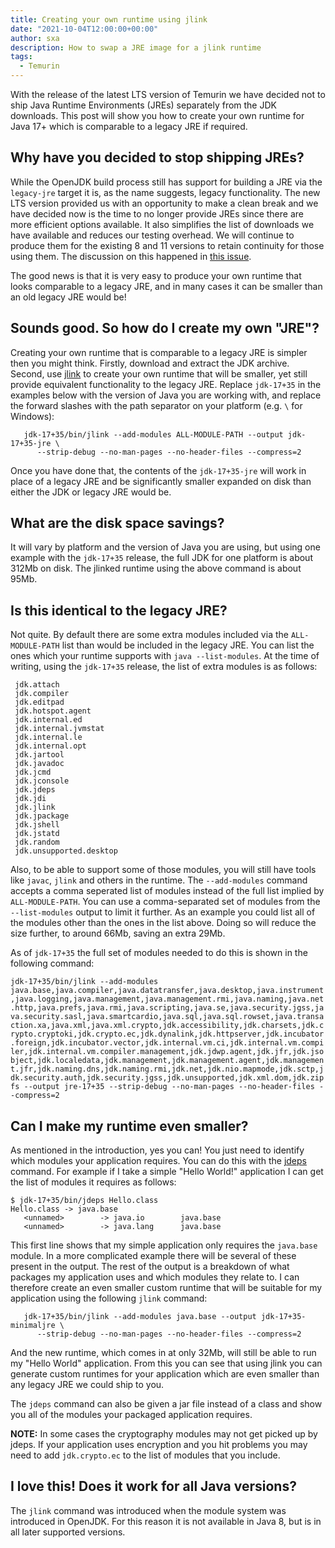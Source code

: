 ```yaml
---
title: Creating your own runtime using jlink
date: "2021-10-04T12:00:00+00:00"
author: sxa
description: How to swap a JRE image for a jlink runtime
tags:
  - Temurin
---
```


With the release of the latest LTS version of Temurin we have decided not to ship Java Runtime Environments (JREs) separately from the JDK downloads.
This post will show you how to create your own runtime for Java 17+ which is comparable to a legacy JRE if required.

## Why have you decided to stop shipping JREs?

While the OpenJDK build process still has support for building a JRE via the
`legacy-jre` target it is, as the name suggests, legacy functionality.  The
new LTS version provided us with an opportunity to make a clean break and we
have decided now is the time to no longer provide JREs since there are more
efficient options available. It also simplifies the list of downloads we have
available and reduces our testing overhead.  We will continue to produce
them for the existing 8 and 11 versions to retain continuity for those using
them.  The discussion on this happened in
[this issue](https://github.com/adoptium/temurin-build/issues/2683).

The good news is that it is very easy to produce your own runtime that looks
comparable to a legacy JRE, and in many cases it can be smaller than an old
legacy JRE would be!

## Sounds good. So how do I create my own "JRE"?

Creating your own runtime that is comparable to a legacy JRE is simpler
then you might think.  Firstly, download and extract the JDK archive.
Second, use [jlink](https://docs.oracle.com/en/java/javase/17/docs/specs/man/jlink.html)
to create your own runtime that will be smaller, yet still provide
equivalent functionality to the legacy JRE.  Replace `jdk-17+35` in the examples
below with the version of Java you are working with, and replace the forward
slashes with the path separator on your platform (e.g.  `\` for Windows):

```
   jdk-17+35/bin/jlink --add-modules ALL-MODULE-PATH --output jdk-17+35-jre \
      --strip-debug --no-man-pages --no-header-files --compress=2
```

Once you have done that, the contents of the `jdk-17+35-jre` will work in
place of a legacy JRE and be significantly smaller expanded on disk than
either the JDK or legacy JRE would be.

## What are the disk space savings?

It will vary by platform and the version of Java you are using, but using
one example with the `jdk-17+35` release, the full JDK for one platform is
about 312Mb on disk.  The jlinked runtime using the above command is about
95Mb.

## Is this identical to the legacy JRE?

Not quite. By default there are some extra modules included via the
`ALL-MODULE-PATH` list than would be included in the legacy JRE. You can list
the ones which your runtime supports with `java --list-modules`. At the time
of writing, using the `jdk-17+35` release, the list of extra modules is as
follows:

```
 jdk.attach
 jdk.compiler
 jdk.editpad
 jdk.hotspot.agent
 jdk.internal.ed
 jdk.internal.jvmstat
 jdk.internal.le
 jdk.internal.opt
 jdk.jartool
 jdk.javadoc
 jdk.jcmd
 jdk.jconsole
 jdk.jdeps
 jdk.jdi
 jdk.jlink
 jdk.jpackage
 jdk.jshell
 jdk.jstatd
 jdk.random
 jdk.unsupported.desktop
```

Also, to be able to support some of those modules, you will still have tools
like `javac`, `jlink` and others in the runtime.  The `--add-modules`
command accepts a comma seperated list of modules instead of the full list
implied by `ALL-MODULE-PATH`.  You can use a comma-separated set of modules
from the `--list-modules` output to limit it further.  As an example you
could list all of the modules other than the ones in the list above.  Doing
so will reduce the size further, to around 66Mb, saving an extra 29Mb.

As of `jdk-17+35` the full set of modules needed to do this is shown in the
following command:

`jdk-17+35/bin/jlink --add-modules java.base,java.compiler,java.datatransfer,java.desktop,java.instrument,java.logging,java.management,java.management.rmi,java.naming,java.net.http,java.prefs,java.rmi,java.scripting,java.se,java.security.jgss,java.security.sasl,java.smartcardio,java.sql,java.sql.rowset,java.transaction.xa,java.xml,java.xml.crypto,jdk.accessibility,jdk.charsets,jdk.crypto.cryptoki,jdk.crypto.ec,jdk.dynalink,jdk.httpserver,jdk.incubator.foreign,jdk.incubator.vector,jdk.internal.vm.ci,jdk.internal.vm.compiler,jdk.internal.vm.compiler.management,jdk.jdwp.agent,jdk.jfr,jdk.jsobject,jdk.localedata,jdk.management,jdk.management.agent,jdk.management.jfr,jdk.naming.dns,jdk.naming.rmi,jdk.net,jdk.nio.mapmode,jdk.sctp,jdk.security.auth,jdk.security.jgss,jdk.unsupported,jdk.xml.dom,jdk.zipfs --output jre-17+35 --strip-debug --no-man-pages --no-header-files --compress=2`

## Can I make my runtime even smaller?

As mentioned in the introduction, yes you can!  You just need to identify which modules your
application requires.  You can do this with the
[jdeps](https://docs.oracle.com/en/java/javase/17/docs/specs/man/jdeps.html)
command.  For example if I take a simple "Hello World!" application I can
get the list of modules it requires as follows:

```
$ jdk-17+35/bin/jdeps Hello.class
Hello.class -> java.base
   <unnamed>        -> java.io        java.base
   <unnamed>        -> java.lang      java.base
```

This first line shows that my simple application only requires the
`java.base` module.  In a more complicated example there will be several of
these present in the output.  The rest of the output is a breakdown of what
packages my application uses and which modules they relate to.  I can
therefore create an even smaller custom runtime that will be suitable for my
application using the following `jlink` command:

```
   jdk-17+35/bin/jlink --add-modules java.base --output jdk-17+35-minimaljre \
      --strip-debug --no-man-pages --no-header-files --compress=2
```

And the new runtime, which comes in at only 32Mb, will still be able to run
my "Hello World" application.  From this you can see that using jlink you
can generate custom runtimes for your application which are even smaller
than any legacy JRE we could ship to you.

The `jdeps` command can also be given a jar file instead of a class and show
you all of the modules your packaged application requires.

**NOTE:** In some cases the cryptography modules may not get picked up by
jdeps. If your application uses encryption and you hit problems you may need
to add `jdk.crypto.ec` to the list of modules that you include.

## I love this! Does it work for all Java versions?

The `jlink` command was introduced when the module system was introduced in
OpenJDK. For this reason it is not available in Java 8, but is in all later
supported versions.